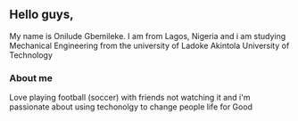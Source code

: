 ## Hello guys, 
My name is Onilude Gbemileke.
I am from Lagos, Nigeria and i am studying Mechanical Engineering from the university of Ladoke Akintola University of Technology
### About me
Love playing football (soccer) with friends not watching it
and i'm passionate about using techonolgy to change people life for Good
